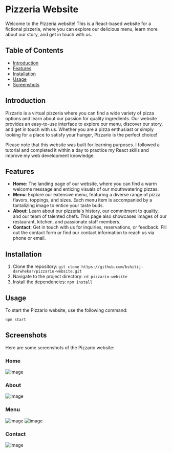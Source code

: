 # Pizzeria Website

Welcome to the Pizzeria website! This is a React-based website for a fictional pizzeria, where you can explore our delicious menu, learn more about our story, and get in touch with us. 


## Table of Contents

- [Introduction](#introduction)
- [Features](#features)
- [Installation](#installation)
- [Usage](#usage)
- [Screenshots](#screenshots)



## Introduction

Pizzario is a virtual pizzeria where you can find a wide variety of pizza options and learn about our passion for quality ingredients. Our website provides an easy-to-use interface to explore our menu, discover our story, and get in touch with us. Whether you are a pizza enthusiast or simply looking for a place to satisfy your hunger, Pizzario is the perfect choice!

Please note that this website was built for learning purposes. I followed a tutorial and completed it within a day to practice my React skills and improve my web development knowledge.

## Features

- **Home**: The landing page of our website, where you can find a warm welcome message and enticing visuals of our mouthwatering pizzas.
- **Menu**: Explore our extensive menu, featuring a diverse range of pizza flavors, toppings, and sizes. Each menu item is accompanied by a tantalizing image to entice your taste buds.
- **About**: Learn about our pizzeria's history, our commitment to quality, and our team of talented chefs. This page also showcases images of our restaurant, kitchen, and passionate staff members.
- **Contact**: Get in touch with us for inquiries, reservations, or feedback. Fill out the contact form or find our contact information to reach us via phone or email.

## Installation

1. Clone the repository: `git clone https://github.com/kshitij-darwhekar/pizzario-website.git`
2. Navigate to the project directory: `cd pizzario-website`
3. Install the dependencies: `npm install`

## Usage

To start the Pizzario website, use the following command:

```shell
npm start
```
## Screenshots
Here are some screenshots of the Pizzario website:

### Home


![image](https://github.com/Kshitij-Darwhekar/pizzaria.io/assets/54590658/6f99303b-ec00-4671-aa59-9d290d87f428)

### About


![image](https://github.com/Kshitij-Darwhekar/pizzaria.io/assets/54590658/d5ec1531-4d16-4222-9ea6-b6bc999e1311)

### Menu


![image](https://github.com/Kshitij-Darwhekar/pizzaria.io/assets/54590658/a5bcd951-6b46-43a6-b15b-bf5e9ea70895)
![image](https://github.com/Kshitij-Darwhekar/pizzaria.io/assets/54590658/681de26a-9e07-4ba5-937a-b1a206cb3caf)

### Contact


![image](https://github.com/Kshitij-Darwhekar/pizzaria.io/assets/54590658/8ca6ae0b-8023-4638-b5d8-2f9d07147d41)


